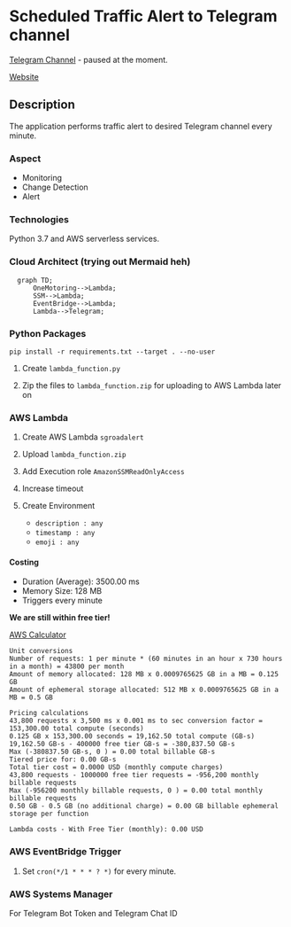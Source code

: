 # Scheduled Traffic Alert to Telegram channel
[Telegram Channel](https://t.me/TrafficAlertSG) - paused at the moment.

[Website](https://onemotoring.lta.gov.sg/content/onemotoring/home/driving/traffic_information/traffic_updates_and_road_closures.html#traffic-updates)

## Description 

The application performs traffic alert to desired Telegram channel every minute. 

### Aspect 
- Monitoring
- Change Detection
- Alert
  
### Technologies

Python 3.7 and AWS serverless services.

### Cloud Architect (trying out Mermaid heh)

```mermaid
  graph TD;
      OneMotoring-->Lambda;
      SSM-->Lambda;
      EventBridge-->Lambda;
      Lambda-->Telegram;
```

### Python Packages
`pip install -r requirements.txt --target . --no-user`

1. Create `lambda_function.py`

2. Zip the files to `lambda_function.zip` for uploading to AWS Lambda later on
   
### AWS Lambda

1. Create AWS Lambda `sgroadalert`

2. Upload `lambda_function.zip`

3. Add Execution role `AmazonSSMReadOnlyAccess`

4. Increase timeout
   
6. Create Environment
   - `description : any`
   - `timestamp : any`
   - `emoji : any`

#### Costing
- Duration (Average): 3500.00 ms
- Memory Size: 128 MB
- Triggers every minute
  
**We are still within free tier!**
  
[AWS Calculator](https://calculator.aws/#/addService/Lambda)
```
Unit conversions
Number of requests: 1 per minute * (60 minutes in an hour x 730 hours in a month) = 43800 per month
Amount of memory allocated: 128 MB x 0.0009765625 GB in a MB = 0.125 GB
Amount of ephemeral storage allocated: 512 MB x 0.0009765625 GB in a MB = 0.5 GB

Pricing calculations
43,800 requests x 3,500 ms x 0.001 ms to sec conversion factor = 153,300.00 total compute (seconds)
0.125 GB x 153,300.00 seconds = 19,162.50 total compute (GB-s)
19,162.50 GB-s - 400000 free tier GB-s = -380,837.50 GB-s
Max (-380837.50 GB-s, 0 ) = 0.00 total billable GB-s
Tiered price for: 0.00 GB-s
Total tier cost = 0.0000 USD (monthly compute charges)
43,800 requests - 1000000 free tier requests = -956,200 monthly billable requests
Max (-956200 monthly billable requests, 0 ) = 0.00 total monthly billable requests
0.50 GB - 0.5 GB (no additional charge) = 0.00 GB billable ephemeral storage per function

Lambda costs - With Free Tier (monthly): 0.00 USD
```

### AWS EventBridge Trigger

1. Set `cron(*/1 * * * ? *)` for every minute.

### AWS Systems Manager
For Telegram Bot Token and Telegram Chat ID
